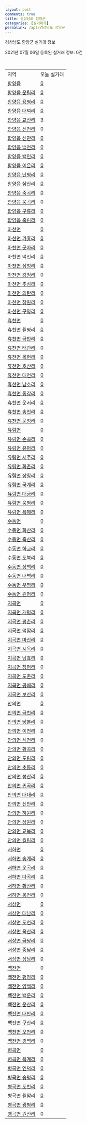 ```yaml
---
layout: post
comments: true
title: 경상남도 함양군
categories: [실거래가]
permalink: /apt/경상남도 함양군
---
```


경상남도 함양군 실거래 정보

2021년 07월 06일 등록된 실거래 정보: 0건

<script type="text/javascript">
  google.charts.load('current', {'packages':['corechart']});
  google.charts.setOnLoadCallback(drawChart);

  function drawChart() {
    var data = google.visualization.arrayToDataTable([['거래일', '매매', '전월세', '전매'], ['20-07', 16, 3, 0], ['20-08', 10, 7, 0], ['20-09', 9, 1, 0], ['20-10', 11, 5, 0], ['20-11', 16, 5, 0], ['20-12', 11, 4, 0], ['21-01', 17, 3, 0], ['21-02', 12, 6, 0], ['21-03', 15, 5, 0], ['21-04', 12, 7, 0], ['21-05', 14, 2, 0], ['21-06', 8, 3, 0]]);

    var options = {
      title: '최근 유형별 거래량 추이',
      legend: { position: 'bottom' }
    };

    var chart = new google.visualization.LineChart(document.getElementById('columnchart_material'));
    chart.draw(data, (options));
  }
</script>

<div id="columnchart_material" style="width: 95%; margin-left: -35px"></div>
<br>
<table class="sortable">
  <tr>
    <td>지역</td>
    <td>오늘 실거래</td>
  </tr>

  
  <tr class="item">
    <td><a href="경상남도 함양군 함양읍">함양읍</a></td>
    <td><a href="경상남도 함양군 함양읍">0</a></td>
  </tr>
    

  <tr class="item">
    <td><a href="경상남도 함양군 함양읍 운림리">함양읍 운림리</a></td>
    <td><a href="경상남도 함양군 함양읍 운림리">0</a></td>
  </tr>
    

  <tr class="item">
    <td><a href="경상남도 함양군 함양읍 용평리">함양읍 용평리</a></td>
    <td><a href="경상남도 함양군 함양읍 용평리">0</a></td>
  </tr>
    

  <tr class="item">
    <td><a href="경상남도 함양군 함양읍 대덕리">함양읍 대덕리</a></td>
    <td><a href="경상남도 함양군 함양읍 대덕리">0</a></td>
  </tr>
    

  <tr class="item">
    <td><a href="경상남도 함양군 함양읍 교산리">함양읍 교산리</a></td>
    <td><a href="경상남도 함양군 함양읍 교산리">3</a></td>
  </tr>
    

  <tr class="item">
    <td><a href="경상남도 함양군 함양읍 신천리">함양읍 신천리</a></td>
    <td><a href="경상남도 함양군 함양읍 신천리">0</a></td>
  </tr>
    

  <tr class="item">
    <td><a href="경상남도 함양군 함양읍 신관리">함양읍 신관리</a></td>
    <td><a href="경상남도 함양군 함양읍 신관리">0</a></td>
  </tr>
    

  <tr class="item">
    <td><a href="경상남도 함양군 함양읍 백천리">함양읍 백천리</a></td>
    <td><a href="경상남도 함양군 함양읍 백천리">0</a></td>
  </tr>
    

  <tr class="item">
    <td><a href="경상남도 함양군 함양읍 백연리">함양읍 백연리</a></td>
    <td><a href="경상남도 함양군 함양읍 백연리">0</a></td>
  </tr>
    

  <tr class="item">
    <td><a href="경상남도 함양군 함양읍 이은리">함양읍 이은리</a></td>
    <td><a href="경상남도 함양군 함양읍 이은리">0</a></td>
  </tr>
    

  <tr class="item">
    <td><a href="경상남도 함양군 함양읍 난평리">함양읍 난평리</a></td>
    <td><a href="경상남도 함양군 함양읍 난평리">0</a></td>
  </tr>
    

  <tr class="item">
    <td><a href="경상남도 함양군 함양읍 삼산리">함양읍 삼산리</a></td>
    <td><a href="경상남도 함양군 함양읍 삼산리">0</a></td>
  </tr>
    

  <tr class="item">
    <td><a href="경상남도 함양군 함양읍 죽곡리">함양읍 죽곡리</a></td>
    <td><a href="경상남도 함양군 함양읍 죽곡리">0</a></td>
  </tr>
    

  <tr class="item">
    <td><a href="경상남도 함양군 함양읍 웅곡리">함양읍 웅곡리</a></td>
    <td><a href="경상남도 함양군 함양읍 웅곡리">0</a></td>
  </tr>
    

  <tr class="item">
    <td><a href="경상남도 함양군 함양읍 구룡리">함양읍 구룡리</a></td>
    <td><a href="경상남도 함양군 함양읍 구룡리">0</a></td>
  </tr>
    

  <tr class="item">
    <td><a href="경상남도 함양군 함양읍 죽림리">함양읍 죽림리</a></td>
    <td><a href="경상남도 함양군 함양읍 죽림리">0</a></td>
  </tr>
    

  <tr class="item">
    <td><a href="경상남도 함양군 마천면">마천면</a></td>
    <td><a href="경상남도 함양군 마천면">0</a></td>
  </tr>
    

  <tr class="item">
    <td><a href="경상남도 함양군 마천면 가흥리">마천면 가흥리</a></td>
    <td><a href="경상남도 함양군 마천면 가흥리">0</a></td>
  </tr>
    

  <tr class="item">
    <td><a href="경상남도 함양군 마천면 군자리">마천면 군자리</a></td>
    <td><a href="경상남도 함양군 마천면 군자리">0</a></td>
  </tr>
    

  <tr class="item">
    <td><a href="경상남도 함양군 마천면 덕전리">마천면 덕전리</a></td>
    <td><a href="경상남도 함양군 마천면 덕전리">0</a></td>
  </tr>
    

  <tr class="item">
    <td><a href="경상남도 함양군 마천면 삼정리">마천면 삼정리</a></td>
    <td><a href="경상남도 함양군 마천면 삼정리">0</a></td>
  </tr>
    

  <tr class="item">
    <td><a href="경상남도 함양군 마천면 강청리">마천면 강청리</a></td>
    <td><a href="경상남도 함양군 마천면 강청리">0</a></td>
  </tr>
    

  <tr class="item">
    <td><a href="경상남도 함양군 마천면 추성리">마천면 추성리</a></td>
    <td><a href="경상남도 함양군 마천면 추성리">0</a></td>
  </tr>
    

  <tr class="item">
    <td><a href="경상남도 함양군 마천면 의탄리">마천면 의탄리</a></td>
    <td><a href="경상남도 함양군 마천면 의탄리">0</a></td>
  </tr>
    

  <tr class="item">
    <td><a href="경상남도 함양군 마천면 창원리">마천면 창원리</a></td>
    <td><a href="경상남도 함양군 마천면 창원리">0</a></td>
  </tr>
    

  <tr class="item">
    <td><a href="경상남도 함양군 마천면 구양리">마천면 구양리</a></td>
    <td><a href="경상남도 함양군 마천면 구양리">0</a></td>
  </tr>
    

  <tr class="item">
    <td><a href="경상남도 함양군 휴천면">휴천면</a></td>
    <td><a href="경상남도 함양군 휴천면">0</a></td>
  </tr>
    

  <tr class="item">
    <td><a href="경상남도 함양군 휴천면 월평리">휴천면 월평리</a></td>
    <td><a href="경상남도 함양군 휴천면 월평리">0</a></td>
  </tr>
    

  <tr class="item">
    <td><a href="경상남도 함양군 휴천면 금반리">휴천면 금반리</a></td>
    <td><a href="경상남도 함양군 휴천면 금반리">0</a></td>
  </tr>
    

  <tr class="item">
    <td><a href="경상남도 함양군 휴천면 태관리">휴천면 태관리</a></td>
    <td><a href="경상남도 함양군 휴천면 태관리">0</a></td>
  </tr>
    

  <tr class="item">
    <td><a href="경상남도 함양군 휴천면 목현리">휴천면 목현리</a></td>
    <td><a href="경상남도 함양군 휴천면 목현리">0</a></td>
  </tr>
    

  <tr class="item">
    <td><a href="경상남도 함양군 휴천면 호산리">휴천면 호산리</a></td>
    <td><a href="경상남도 함양군 휴천면 호산리">0</a></td>
  </tr>
    

  <tr class="item">
    <td><a href="경상남도 함양군 휴천면 대천리">휴천면 대천리</a></td>
    <td><a href="경상남도 함양군 휴천면 대천리">0</a></td>
  </tr>
    

  <tr class="item">
    <td><a href="경상남도 함양군 휴천면 남호리">휴천면 남호리</a></td>
    <td><a href="경상남도 함양군 휴천면 남호리">0</a></td>
  </tr>
    

  <tr class="item">
    <td><a href="경상남도 함양군 휴천면 동강리">휴천면 동강리</a></td>
    <td><a href="경상남도 함양군 휴천면 동강리">0</a></td>
  </tr>
    

  <tr class="item">
    <td><a href="경상남도 함양군 휴천면 운서리">휴천면 운서리</a></td>
    <td><a href="경상남도 함양군 휴천면 운서리">0</a></td>
  </tr>
    

  <tr class="item">
    <td><a href="경상남도 함양군 휴천면 송전리">휴천면 송전리</a></td>
    <td><a href="경상남도 함양군 휴천면 송전리">0</a></td>
  </tr>
    

  <tr class="item">
    <td><a href="경상남도 함양군 휴천면 문정리">휴천면 문정리</a></td>
    <td><a href="경상남도 함양군 휴천면 문정리">0</a></td>
  </tr>
    

  <tr class="item">
    <td><a href="경상남도 함양군 유림면">유림면</a></td>
    <td><a href="경상남도 함양군 유림면">0</a></td>
  </tr>
    

  <tr class="item">
    <td><a href="경상남도 함양군 유림면 손곡리">유림면 손곡리</a></td>
    <td><a href="경상남도 함양군 유림면 손곡리">0</a></td>
  </tr>
    

  <tr class="item">
    <td><a href="경상남도 함양군 유림면 유평리">유림면 유평리</a></td>
    <td><a href="경상남도 함양군 유림면 유평리">0</a></td>
  </tr>
    

  <tr class="item">
    <td><a href="경상남도 함양군 유림면 서주리">유림면 서주리</a></td>
    <td><a href="경상남도 함양군 유림면 서주리">0</a></td>
  </tr>
    

  <tr class="item">
    <td><a href="경상남도 함양군 유림면 화촌리">유림면 화촌리</a></td>
    <td><a href="경상남도 함양군 유림면 화촌리">0</a></td>
  </tr>
    

  <tr class="item">
    <td><a href="경상남도 함양군 유림면 장항리">유림면 장항리</a></td>
    <td><a href="경상남도 함양군 유림면 장항리">0</a></td>
  </tr>
    

  <tr class="item">
    <td><a href="경상남도 함양군 유림면 국계리">유림면 국계리</a></td>
    <td><a href="경상남도 함양군 유림면 국계리">0</a></td>
  </tr>
    

  <tr class="item">
    <td><a href="경상남도 함양군 유림면 대궁리">유림면 대궁리</a></td>
    <td><a href="경상남도 함양군 유림면 대궁리">0</a></td>
  </tr>
    

  <tr class="item">
    <td><a href="경상남도 함양군 유림면 웅평리">유림면 웅평리</a></td>
    <td><a href="경상남도 함양군 유림면 웅평리">0</a></td>
  </tr>
    

  <tr class="item">
    <td><a href="경상남도 함양군 유림면 옥매리">유림면 옥매리</a></td>
    <td><a href="경상남도 함양군 유림면 옥매리">0</a></td>
  </tr>
    

  <tr class="item">
    <td><a href="경상남도 함양군 수동면">수동면</a></td>
    <td><a href="경상남도 함양군 수동면">0</a></td>
  </tr>
    

  <tr class="item">
    <td><a href="경상남도 함양군 수동면 화산리">수동면 화산리</a></td>
    <td><a href="경상남도 함양군 수동면 화산리">0</a></td>
  </tr>
    

  <tr class="item">
    <td><a href="경상남도 함양군 수동면 죽산리">수동면 죽산리</a></td>
    <td><a href="경상남도 함양군 수동면 죽산리">0</a></td>
  </tr>
    

  <tr class="item">
    <td><a href="경상남도 함양군 수동면 하교리">수동면 하교리</a></td>
    <td><a href="경상남도 함양군 수동면 하교리">0</a></td>
  </tr>
    

  <tr class="item">
    <td><a href="경상남도 함양군 수동면 도북리">수동면 도북리</a></td>
    <td><a href="경상남도 함양군 수동면 도북리">0</a></td>
  </tr>
    

  <tr class="item">
    <td><a href="경상남도 함양군 수동면 상백리">수동면 상백리</a></td>
    <td><a href="경상남도 함양군 수동면 상백리">0</a></td>
  </tr>
    

  <tr class="item">
    <td><a href="경상남도 함양군 수동면 내백리">수동면 내백리</a></td>
    <td><a href="경상남도 함양군 수동면 내백리">0</a></td>
  </tr>
    

  <tr class="item">
    <td><a href="경상남도 함양군 수동면 우명리">수동면 우명리</a></td>
    <td><a href="경상남도 함양군 수동면 우명리">0</a></td>
  </tr>
    

  <tr class="item">
    <td><a href="경상남도 함양군 수동면 원평리">수동면 원평리</a></td>
    <td><a href="경상남도 함양군 수동면 원평리">0</a></td>
  </tr>
    

  <tr class="item">
    <td><a href="경상남도 함양군 지곡면">지곡면</a></td>
    <td><a href="경상남도 함양군 지곡면">0</a></td>
  </tr>
    

  <tr class="item">
    <td><a href="경상남도 함양군 지곡면 개평리">지곡면 개평리</a></td>
    <td><a href="경상남도 함양군 지곡면 개평리">0</a></td>
  </tr>
    

  <tr class="item">
    <td><a href="경상남도 함양군 지곡면 평촌리">지곡면 평촌리</a></td>
    <td><a href="경상남도 함양군 지곡면 평촌리">0</a></td>
  </tr>
    

  <tr class="item">
    <td><a href="경상남도 함양군 지곡면 덕암리">지곡면 덕암리</a></td>
    <td><a href="경상남도 함양군 지곡면 덕암리">0</a></td>
  </tr>
    

  <tr class="item">
    <td><a href="경상남도 함양군 지곡면 마산리">지곡면 마산리</a></td>
    <td><a href="경상남도 함양군 지곡면 마산리">0</a></td>
  </tr>
    

  <tr class="item">
    <td><a href="경상남도 함양군 지곡면 시목리">지곡면 시목리</a></td>
    <td><a href="경상남도 함양군 지곡면 시목리">0</a></td>
  </tr>
    

  <tr class="item">
    <td><a href="경상남도 함양군 지곡면 남효리">지곡면 남효리</a></td>
    <td><a href="경상남도 함양군 지곡면 남효리">0</a></td>
  </tr>
    

  <tr class="item">
    <td><a href="경상남도 함양군 지곡면 창평리">지곡면 창평리</a></td>
    <td><a href="경상남도 함양군 지곡면 창평리">0</a></td>
  </tr>
    

  <tr class="item">
    <td><a href="경상남도 함양군 지곡면 도촌리">지곡면 도촌리</a></td>
    <td><a href="경상남도 함양군 지곡면 도촌리">0</a></td>
  </tr>
    

  <tr class="item">
    <td><a href="경상남도 함양군 지곡면 공배리">지곡면 공배리</a></td>
    <td><a href="경상남도 함양군 지곡면 공배리">0</a></td>
  </tr>
    

  <tr class="item">
    <td><a href="경상남도 함양군 지곡면 보산리">지곡면 보산리</a></td>
    <td><a href="경상남도 함양군 지곡면 보산리">0</a></td>
  </tr>
    

  <tr class="item">
    <td><a href="경상남도 함양군 안의면">안의면</a></td>
    <td><a href="경상남도 함양군 안의면">0</a></td>
  </tr>
    

  <tr class="item">
    <td><a href="경상남도 함양군 안의면 금천리">안의면 금천리</a></td>
    <td><a href="경상남도 함양군 안의면 금천리">0</a></td>
  </tr>
    

  <tr class="item">
    <td><a href="경상남도 함양군 안의면 당본리">안의면 당본리</a></td>
    <td><a href="경상남도 함양군 안의면 당본리">0</a></td>
  </tr>
    

  <tr class="item">
    <td><a href="경상남도 함양군 안의면 이전리">안의면 이전리</a></td>
    <td><a href="경상남도 함양군 안의면 이전리">0</a></td>
  </tr>
    

  <tr class="item">
    <td><a href="경상남도 함양군 안의면 석천리">안의면 석천리</a></td>
    <td><a href="경상남도 함양군 안의면 석천리">0</a></td>
  </tr>
    

  <tr class="item">
    <td><a href="경상남도 함양군 안의면 황곡리">안의면 황곡리</a></td>
    <td><a href="경상남도 함양군 안의면 황곡리">0</a></td>
  </tr>
    

  <tr class="item">
    <td><a href="경상남도 함양군 안의면 도림리">안의면 도림리</a></td>
    <td><a href="경상남도 함양군 안의면 도림리">0</a></td>
  </tr>
    

  <tr class="item">
    <td><a href="경상남도 함양군 안의면 초동리">안의면 초동리</a></td>
    <td><a href="경상남도 함양군 안의면 초동리">0</a></td>
  </tr>
    

  <tr class="item">
    <td><a href="경상남도 함양군 안의면 봉산리">안의면 봉산리</a></td>
    <td><a href="경상남도 함양군 안의면 봉산리">0</a></td>
  </tr>
    

  <tr class="item">
    <td><a href="경상남도 함양군 안의면 귀곡리">안의면 귀곡리</a></td>
    <td><a href="경상남도 함양군 안의면 귀곡리">0</a></td>
  </tr>
    

  <tr class="item">
    <td><a href="경상남도 함양군 안의면 대대리">안의면 대대리</a></td>
    <td><a href="경상남도 함양군 안의면 대대리">0</a></td>
  </tr>
    

  <tr class="item">
    <td><a href="경상남도 함양군 안의면 신안리">안의면 신안리</a></td>
    <td><a href="경상남도 함양군 안의면 신안리">0</a></td>
  </tr>
    

  <tr class="item">
    <td><a href="경상남도 함양군 안의면 하원리">안의면 하원리</a></td>
    <td><a href="경상남도 함양군 안의면 하원리">0</a></td>
  </tr>
    

  <tr class="item">
    <td><a href="경상남도 함양군 안의면 상원리">안의면 상원리</a></td>
    <td><a href="경상남도 함양군 안의면 상원리">0</a></td>
  </tr>
    

  <tr class="item">
    <td><a href="경상남도 함양군 안의면 교북리">안의면 교북리</a></td>
    <td><a href="경상남도 함양군 안의면 교북리">0</a></td>
  </tr>
    

  <tr class="item">
    <td><a href="경상남도 함양군 안의면 월림리">안의면 월림리</a></td>
    <td><a href="경상남도 함양군 안의면 월림리">0</a></td>
  </tr>
    

  <tr class="item">
    <td><a href="경상남도 함양군 서하면">서하면</a></td>
    <td><a href="경상남도 함양군 서하면">0</a></td>
  </tr>
    

  <tr class="item">
    <td><a href="경상남도 함양군 서하면 송계리">서하면 송계리</a></td>
    <td><a href="경상남도 함양군 서하면 송계리">0</a></td>
  </tr>
    

  <tr class="item">
    <td><a href="경상남도 함양군 서하면 운곡리">서하면 운곡리</a></td>
    <td><a href="경상남도 함양군 서하면 운곡리">0</a></td>
  </tr>
    

  <tr class="item">
    <td><a href="경상남도 함양군 서하면 다곡리">서하면 다곡리</a></td>
    <td><a href="경상남도 함양군 서하면 다곡리">0</a></td>
  </tr>
    

  <tr class="item">
    <td><a href="경상남도 함양군 서하면 황산리">서하면 황산리</a></td>
    <td><a href="경상남도 함양군 서하면 황산리">0</a></td>
  </tr>
    

  <tr class="item">
    <td><a href="경상남도 함양군 서하면 봉전리">서하면 봉전리</a></td>
    <td><a href="경상남도 함양군 서하면 봉전리">0</a></td>
  </tr>
    

  <tr class="item">
    <td><a href="경상남도 함양군 서상면">서상면</a></td>
    <td><a href="경상남도 함양군 서상면">0</a></td>
  </tr>
    

  <tr class="item">
    <td><a href="경상남도 함양군 서상면 대남리">서상면 대남리</a></td>
    <td><a href="경상남도 함양군 서상면 대남리">0</a></td>
  </tr>
    

  <tr class="item">
    <td><a href="경상남도 함양군 서상면 도천리">서상면 도천리</a></td>
    <td><a href="경상남도 함양군 서상면 도천리">0</a></td>
  </tr>
    

  <tr class="item">
    <td><a href="경상남도 함양군 서상면 옥산리">서상면 옥산리</a></td>
    <td><a href="경상남도 함양군 서상면 옥산리">0</a></td>
  </tr>
    

  <tr class="item">
    <td><a href="경상남도 함양군 서상면 금당리">서상면 금당리</a></td>
    <td><a href="경상남도 함양군 서상면 금당리">0</a></td>
  </tr>
    

  <tr class="item">
    <td><a href="경상남도 함양군 서상면 중남리">서상면 중남리</a></td>
    <td><a href="경상남도 함양군 서상면 중남리">0</a></td>
  </tr>
    

  <tr class="item">
    <td><a href="경상남도 함양군 서상면 상남리">서상면 상남리</a></td>
    <td><a href="경상남도 함양군 서상면 상남리">0</a></td>
  </tr>
    

  <tr class="item">
    <td><a href="경상남도 함양군 백전면">백전면</a></td>
    <td><a href="경상남도 함양군 백전면">0</a></td>
  </tr>
    

  <tr class="item">
    <td><a href="경상남도 함양군 백전면 평정리">백전면 평정리</a></td>
    <td><a href="경상남도 함양군 백전면 평정리">0</a></td>
  </tr>
    

  <tr class="item">
    <td><a href="경상남도 함양군 백전면 양백리">백전면 양백리</a></td>
    <td><a href="경상남도 함양군 백전면 양백리">0</a></td>
  </tr>
    

  <tr class="item">
    <td><a href="경상남도 함양군 백전면 백운리">백전면 백운리</a></td>
    <td><a href="경상남도 함양군 백전면 백운리">0</a></td>
  </tr>
    

  <tr class="item">
    <td><a href="경상남도 함양군 백전면 운산리">백전면 운산리</a></td>
    <td><a href="경상남도 함양군 백전면 운산리">0</a></td>
  </tr>
    

  <tr class="item">
    <td><a href="경상남도 함양군 백전면 대안리">백전면 대안리</a></td>
    <td><a href="경상남도 함양군 백전면 대안리">0</a></td>
  </tr>
    

  <tr class="item">
    <td><a href="경상남도 함양군 백전면 구산리">백전면 구산리</a></td>
    <td><a href="경상남도 함양군 백전면 구산리">0</a></td>
  </tr>
    

  <tr class="item">
    <td><a href="경상남도 함양군 백전면 오천리">백전면 오천리</a></td>
    <td><a href="경상남도 함양군 백전면 오천리">0</a></td>
  </tr>
    

  <tr class="item">
    <td><a href="경상남도 함양군 백전면 경백리">백전면 경백리</a></td>
    <td><a href="경상남도 함양군 백전면 경백리">0</a></td>
  </tr>
    

  <tr class="item">
    <td><a href="경상남도 함양군 병곡면">병곡면</a></td>
    <td><a href="경상남도 함양군 병곡면">0</a></td>
  </tr>
    

  <tr class="item">
    <td><a href="경상남도 함양군 병곡면 옥계리">병곡면 옥계리</a></td>
    <td><a href="경상남도 함양군 병곡면 옥계리">0</a></td>
  </tr>
    

  <tr class="item">
    <td><a href="경상남도 함양군 병곡면 연덕리">병곡면 연덕리</a></td>
    <td><a href="경상남도 함양군 병곡면 연덕리">0</a></td>
  </tr>
    

  <tr class="item">
    <td><a href="경상남도 함양군 병곡면 송평리">병곡면 송평리</a></td>
    <td><a href="경상남도 함양군 병곡면 송평리">0</a></td>
  </tr>
    

  <tr class="item">
    <td><a href="경상남도 함양군 병곡면 도천리">병곡면 도천리</a></td>
    <td><a href="경상남도 함양군 병곡면 도천리">0</a></td>
  </tr>
    

  <tr class="item">
    <td><a href="경상남도 함양군 병곡면 월암리">병곡면 월암리</a></td>
    <td><a href="경상남도 함양군 병곡면 월암리">0</a></td>
  </tr>
    

  <tr class="item">
    <td><a href="경상남도 함양군 병곡면 광평리">병곡면 광평리</a></td>
    <td><a href="경상남도 함양군 병곡면 광평리">0</a></td>
  </tr>
    

  <tr class="item">
    <td><a href="경상남도 함양군 병곡면 원산리">병곡면 원산리</a></td>
    <td><a href="경상남도 함양군 병곡면 원산리">0</a></td>
  </tr>
    


</table>


    